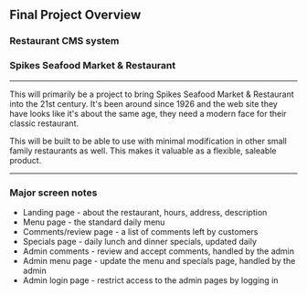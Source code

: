 

## Final Project Overview

### Restaurant CMS system 
### Spikes Seafood Market & Restaurant 

---

This will primarily be a project to bring Spikes Seafood Market & Restaurant into
the 21st century. It's been around since 1926 and the web site they have looks like
it's about the same age, they need a modern face for their classic restaurant.

This will be built to be able to use with minimal modification in other small family
restaurants as well. This makes it valuable as a flexible, saleable product.

---

### Major screen notes

*   Landing page - about the restaurant, hours, address, description
*   Menu page - the standard daily menu
*   Comments/review page - a list of comments left by customers
*   Specials page -  daily lunch and dinner specials, updated daily
*   Admin comments - review and accept comments, handled by the admin
*   Admin menu page - update the menu and specials page, handled by the admin
*   Admin login page - restrict access to the admin pages by logging in

 
